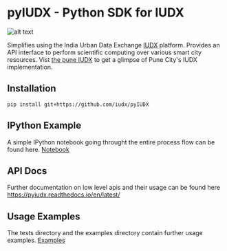 # pyIUDX - Python SDK for IUDX

![alt text](https://github.com/iudx/pyIUDX/blob/master/docs/pyIUDX.png "pyIUDX")

Simplifies using the India Urban Data Exchange [IUDX](https://iudx.org.in) platform. 
Provides an API interface to perform scientific computing over various 
smart city resources. 
Vist [the pune IUDX](https://pudx.catalogue.iudx.org.in) to get a glimpse of Pune City's IUDX implementation.

## Installation
```
pip install git+https://github.com/iudx/pyIUDX
```

## IPython Example
A simple IPython notebook going throught the entire process flow can be found here.
[Notebook](examples/pyIUDX_sample_usecases.ipynb)

## API Docs
Further documentation on low level apis and their usage can be found here
https://pyiudx.readthedocs.io/en/latest/


## Usage Examples
The tests directory and the examples directory contain further usage examples.
[Examples](examples/scripts)

